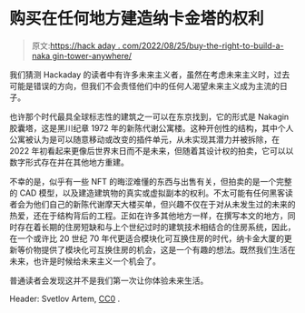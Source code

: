 # 购买在任何地方建造纳卡金塔的权利

> 原文:[https://hack aday . com/2022/08/25/buy-the-right-to-build-a-naka gin-tower-anywhere/](https://hackaday.com/2022/08/25/buy-the-right-to-build-a-nakagin-tower-anywhere/)

我们猜测 Hackaday 的读者中有许多未来主义者，虽然在考虑未来主义时，过去可能是错误的方向，但我们不会责怪他们中的任何人渴望未来主义成为主流的日子。

也许那个时代最具全球标志性的建筑之一可以在东京找到，它的形式是 Nakagin 胶囊塔，这是黑川纪章 1972 年的新陈代谢公寓楼。这种开创性的结构，其中个人公寓被认为是可以随意移动或改变的插件单元，从未实现其潜力并被拆除，在 2022 年初看起来更像后世界末日而不是未来，但随着其设计权的拍卖，它可以以数字形式存在并在其他地方重建。

不幸的是，似乎有一些 NFT 的晦涩难懂的东西与出售有关，但拍卖的是一个完整的 CAD 模型，以及建造建筑物的真实或虚拟副本的权利。不太可能有任何黑客读者会为他们自己的新陈代谢摩天大楼买单，但兴趣不仅在于对从未发生过的未来的热爱，还在于结构背后的工程。正如在许多其他地方一样，在撰写本文的地方，同时存在着长期的住房短缺和与上个世纪过时的建筑技术相结合的住房系统，因此，在一个或许比 20 世纪 70 年代更适合模块化可互换住房的时代，纳卡金大厦的更新等价物提供了模块化可互换住房的机会，这是一个有趣的想法。既然我们生活在未来，也许是时候给未来主义一个机会了。

普通读者会发现这并不是我们第一次让你体验未来生活。

Header: Svetlov Artem, [CC0](https://commons.wikimedia.org/wiki/File:Tokyo_Nakagin_capsule_tower_2019-04_fasade.jpg) .